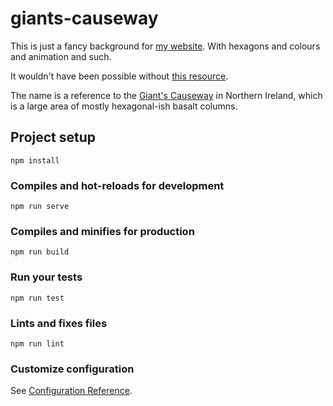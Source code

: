 # giants-causeway

This is just a fancy background for [my website](https://sustained.name/). With hexagons and colours and animation and such.

It wouldn't have been possible without [this resource](https://www.redblobgames.com/grids/hexagons/#conversions).

The name is a reference to the [Giant's Causeway](https://en.wikipedia.org/wiki/Giant%27s_Causeway) in Northern Ireland, which is a large area of mostly hexagonal-ish basalt columns.

## Project setup

```
npm install
```

### Compiles and hot-reloads for development

```
npm run serve
```

### Compiles and minifies for production

```
npm run build
```

### Run your tests

```
npm run test
```

### Lints and fixes files

```
npm run lint
```

### Customize configuration

See [Configuration Reference](https://cli.vuejs.org/config/).
